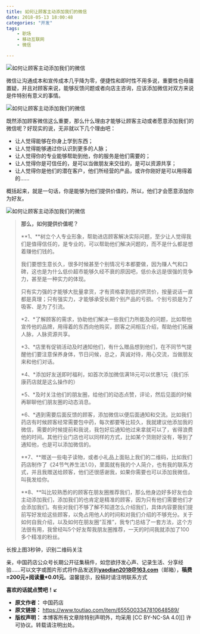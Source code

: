 ```yaml
---
title: 如何让顾客主动添加我们的微信
date: 2018-05-13 18:00:48
categories: "开发"
tags:
	- 职场
	- 移动互联网
	- 微信

---
```


![如何让顾客主动添加我们的微信][F7RE-UBUB-AVFF.gif]

微信让沟通成本和宣传成本几乎降为零，便捷性和即时性不用多说，重要性也毋庸置疑，并且对顾客来说，能够反馈问题或者向店主咨询，应该添加微信对双方来说是件特别有意义的事情。

![如何让顾客主动添加我们的微信][JVBB-NMAQ-UQAE.jpg]

既然添加顾客微信这么重要，那么什么理由才能够让顾客主动或者愿意添加我们的微信呢？好现实的说，无非就以下几个理由吧：

 *  让人觉得能够在你身上学到东西；
 *  让人觉得能够通过你认识到更多的人脉；
 *  让人觉得你的专业能够帮助到他，你的服务是他们需要的；
 *  让人觉得你是可信任的，是可以当做朋友来交往的，是可以资源共享；
 *  让人觉得你是他们的潜在客户，他们所经营的产品，或许你刚好是可以用得着的……

概括起来，就是一句话，你是能够为他们提供价值的，所以，他们才会愿意添加你为好友。

![如何让顾客主动添加我们的微信][IYU2-UFRF-UZRN.jpg]

> **那么，如何提供价值呢？**
> 
> **1、**树立个人专业形象，帮助进店顾客解决实际问题，至少让人觉得我们是值得信任的，是专业的，可以帮助他们解决问题的，而不是什么都是想着赚他们钱的。
> 
> 我们要想生意长久，很多时候甚至个别情况亏本都要做，因为赚人气和口碑，这也是为什么低价超市能够久经不衰的原因吧，低价永远是很强的竞争力，甚至是一种实力的体现。
> 
> 只有实力强的才能够大批量拿货，才有资格拿到低的供货价，按量说话一直都是真理；只有强实力，才能够承受长期个别产品的亏损。个别亏损是为了吸客、是为了引流。
> 
> *2、*了解顾客的需求，协助他们解决一些我们力所能及的问题，比如帮他宣传他的品牌，用得着的东西向他购买，顾客之间相互介绍，帮助他们拓展人脉，人脉资源共享。
> 
> *3、*店里有促销活动及时通知他们，有什么赠品想到他们，在不同节气提醒他们要注意保养身体，节日问候，总之，真诚对待，用心交流，当做朋友来和他们对话。
> 
> *4、*添加好友送即时福利，如首次添加微信满18元可以优惠1元（我们乐康药店就是这么操作的）
> 
> *5、*及时关注他们的朋友圈，给他们的动态点赞，评论，然后见面的时候再聊聊他们朋友圈的动态消息。
> 
> *6、*遇到需要后面反馈的顾客，添加微信以便后面通知和交流。比如我们药店有时候顾客经常需要包中药，每次都要等比较久，我就建议他添加我的微信，需要的时候提前和我说，我包好后通知他过来拿就可以了，省得浪费他的时间。其他行业门店也可以同样的方式，比如某个货刚好没有，等到了通知他，也是可以添加微信的。
> 
> **7、**赠送一些电子读物，或者小礼品上面贴上我们的二维码，比如我们药店制作了《24节气养生法1.0》，里面就有我的个人简介，也有我的联系方式，并且我赠送给顾客，他们还很感谢我，如果你需要也可以添加我微信，叫我发给你。
> 
> **8、**叫比较熟悉的的顾客在朋友圈推荐我们，那么他身边好多好友也会主动添加我们，添加我们的也肯定是精准的顾客，因为只有他们需要他们才会添加我们。有些对我们不够了解不知道怎么介绍我们，具体内容要我们提前写好发给这些顾客，以免占用他人的时间和对我们介绍的不够充分。关于如何自我介绍，以及如何在朋友圈“互推”，我专门总结了一套方法，这个方法很有用，我曾经叫5个好友帮我朋友圈推荐，一天的时间我就添加了100多个精准的粉丝。

长按上图3秒钟，识别二维码关注

亲，中国药店公众号长期公开征集稿件，如您欲抒发心声、记录生活、分享经验……可以文字或图片形式将作品发送到**yaodian2018@163.com**（邮箱），**稿费=200元+阅读量\*0.01元**。温馨提示，投稿时请注明联系方式

**喜欢的话就点赞吧！↙**


[F7RE-UBUB-AVFF.gif]: /pro/os/crawler/F7RE-UBUB-AVFF.gif
[JVBB-NMAQ-UQAE.jpg]: /pro/os/crawler/JVBB-NMAQ-UQAE.jpg
[IYU2-UFRF-UZRN.jpg]: /pro/os/crawler/IYU2-UFRF-UZRN.jpg
 *  **原文作者：**  中国药店
 *  **原文链接：** https://www.toutiao.com/item/6555003347810648589/
 *  **版权声明：** 本博客所有文章除特别声明外，均采用 [CC BY-NC-SA 4.0][] 许可协议。转载请注明出处。